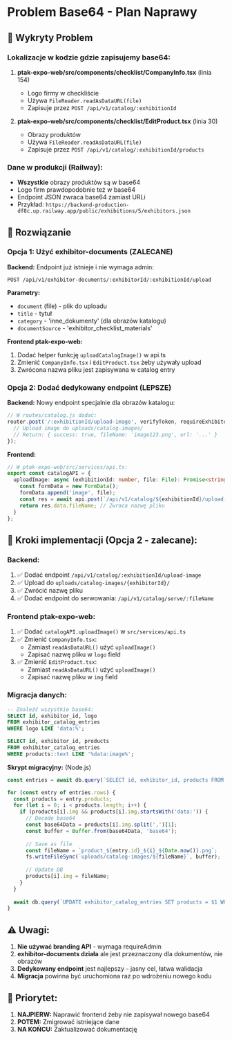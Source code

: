 # Problem Base64 - Plan Naprawy

## 🚨 Wykryty Problem

### Lokalizacje w kodzie gdzie zapisujemy base64:

1. **ptak-expo-web/src/components/checklist/CompanyInfo.tsx** (linia 154)
   - Logo firmy w checkliście
   - Używa `FileReader.readAsDataURL(file)`
   - Zapisuje przez `POST /api/v1/catalog/:exhibitionId`

2. **ptak-expo-web/src/components/checklist/EditProduct.tsx** (linia 30)
   - Obrazy produktów
   - Używa `FileReader.readAsDataURL(file)`
   - Zapisuje przez `POST /api/v1/catalog/:exhibitionId/products`

### Dane w produkcji (Railway):

- **Wszystkie** obrazy produktów są w base64
- Logo firm prawdopodobnie też w base64
- Endpoint JSON zwraca base64 zamiast URLi
- Przykład: `https://backend-production-df8c.up.railway.app/public/exhibitions/5/exhibitors.json`

## 🎯 Rozwiązanie

### Opcja 1: Użyć exhibitor-documents (ZALECANE)

**Backend:** Endpoint już istnieje i nie wymaga admin:
```
POST /api/v1/exhibitor-documents/:exhibitorId/:exhibitionId/upload
```

**Parametry:**
- `document` (file) - plik do uploadu
- `title` - tytuł
- `category` - 'inne_dokumenty' (dla obrazów katalogu)
- `documentSource` - 'exhibitor_checklist_materials'

**Frontend ptak-expo-web:**
1. Dodać helper funkcję `uploadCatalogImage()` w api.ts
2. Zmienić `CompanyInfo.tsx` i `EditProduct.tsx` żeby używały upload
3. Zwrócona nazwa pliku jest zapisywana w catalog entry

### Opcja 2: Dodać dedykowany endpoint (LEPSZE)

**Backend:** Nowy endpoint specjalnie dla obrazów katalogu:
```javascript
// W routes/catalog.js dodać:
router.post('/:exhibitionId/upload-image', verifyToken, requireExhibitorOrAdmin, upload.single('image'), async (req, res) => {
  // Upload image do uploads/catalog-images/
  // Return: { success: true, fileName: 'image123.png', url: '...' }
});
```

**Frontend:**
```typescript
// W ptak-expo-web/src/services/api.ts:
export const catalogAPI = {
  uploadImage: async (exhibitionId: number, file: File): Promise<string> => {
    const formData = new FormData();
    formData.append('image', file);
    const res = await api.post(`/api/v1/catalog/${exhibitionId}/upload-image`, formData);
    return res.data.fileName; // Zwraca nazwę pliku
  }
};
```

## 📝 Kroki implementacji (Opcja 2 - zalecane):

### Backend:

1. ✅ Dodać endpoint `/api/v1/catalog/:exhibitionId/upload-image`
2. ✅ Upload do `uploads/catalog-images/{exhibitorId}/`
3. ✅ Zwrócić nazwę pliku
4. ✅ Dodać endpoint do serwowania: `/api/v1/catalog/serve/:fileName`

### Frontend ptak-expo-web:

1. ✅ Dodać `catalogAPI.uploadImage()` w `src/services/api.ts`
2. ✅ Zmienić `CompanyInfo.tsx`:
   - Zamiast `readAsDataURL()` użyć `uploadImage()`
   - Zapisać nazwę pliku w `logo` field
3. ✅ Zmienić `EditProduct.tsx`:
   - Zamiast `readAsDataURL()` użyć `uploadImage()`
   - Zapisać nazwę pliku w `img` field

### Migracja danych:

```sql
-- Znaleźć wszystkie base64:
SELECT id, exhibitor_id, logo 
FROM exhibitor_catalog_entries 
WHERE logo LIKE 'data:%';

SELECT id, exhibitor_id, products 
FROM exhibitor_catalog_entries 
WHERE products::text LIKE '%data:image%';
```

**Skrypt migracyjny:** (Node.js)
```javascript
const entries = await db.query(`SELECT id, exhibitor_id, products FROM exhibitor_catalog_entries WHERE products::text LIKE '%data:image%'`);

for (const entry of entries.rows) {
  const products = entry.products;
  for (let i = 0; i < products.length; i++) {
    if (products[i].img && products[i].img.startsWith('data:')) {
      // Decode base64
      const base64Data = products[i].img.split(',')[1];
      const buffer = Buffer.from(base64Data, 'base64');
      
      // Save as file
      const fileName = `product_${entry.id}_${i}_${Date.now()}.png`;
      fs.writeFileSync(`uploads/catalog-images/${fileName}`, buffer);
      
      // Update DB
      products[i].img = fileName;
    }
  }
  
  await db.query(`UPDATE exhibitor_catalog_entries SET products = $1 WHERE id = $2`, [JSON.stringify(products), entry.id]);
}
```

## ⚠️ Uwagi:

1. **Nie używać branding API** - wymaga requireAdmin
2. **exhibitor-documents działa** ale jest przeznaczony dla dokumentów, nie obrazów
3. **Dedykowany endpoint** jest najlepszy - jasny cel, łatwa walidacja
4. **Migracja** powinna być uruchomiona raz po wdrożeniu nowego kodu

## 🎯 Priorytet:

1. **NAJPIERW:** Naprawić frontend żeby nie zapisywał nowego base64
2. **POTEM:** Zmigrować istniejące dane
3. **NA KOŃCU:** Zaktualizować dokumentację

